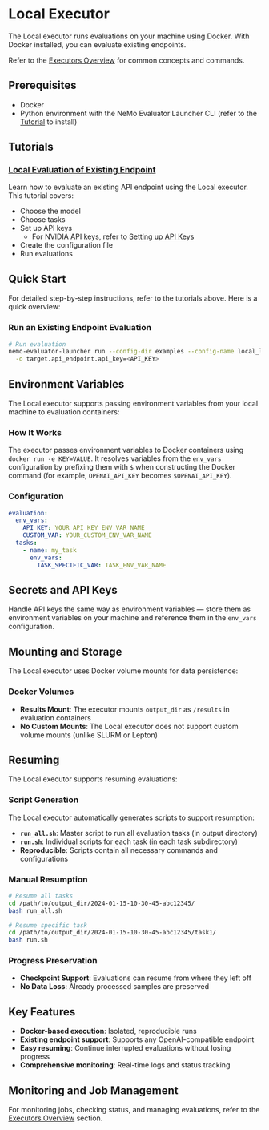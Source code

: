 # Local Executor

The Local executor runs evaluations on your machine using Docker. With Docker installed, you can evaluate existing endpoints.

Refer to the [Executors Overview](overview.md) for common concepts and commands.

## Prerequisites

- Docker
- Python environment with the NeMo Evaluator Launcher CLI (refer to the [Tutorial](../tutorial.md) to install)


## Tutorials

### [Local Evaluation of Existing Endpoint](../tutorials/local-evaluation-of-existing-endpoint.md)
Learn how to evaluate an existing API endpoint using the Local executor. This tutorial covers:
- Choose the model
- Choose tasks
- Set up API keys
  - For NVIDIA API keys, refer to [Setting up API Keys](https://docs.omniverse.nvidia.com/guide-sdg/latest/setup.html#preview-and-set-up-an-api-key)
- Create the configuration file
- Run evaluations


## Quick Start

For detailed step-by-step instructions, refer to the tutorials above. Here is a quick overview:

### Run an Existing Endpoint Evaluation

```bash
# Run evaluation
nemo-evaluator-launcher run --config-dir examples --config-name local_llama_3_1_8b_instruct \
  -o target.api_endpoint.api_key=<API_KEY>
```

## Environment Variables

The Local executor supports passing environment variables from your local machine to evaluation containers:

### How It Works

The executor passes environment variables to Docker containers using `docker run -e KEY=VALUE`. It resolves variables from the `env_vars` configuration by prefixing them with `$` when constructing the Docker command (for example, `OPENAI_API_KEY` becomes `$OPENAI_API_KEY`).

### Configuration

```yaml
evaluation:
  env_vars:
    API_KEY: YOUR_API_KEY_ENV_VAR_NAME
    CUSTOM_VAR: YOUR_CUSTOM_ENV_VAR_NAME
  tasks:
    - name: my_task
      env_vars:
        TASK_SPECIFIC_VAR: TASK_ENV_VAR_NAME
```

## Secrets and API Keys

Handle API keys the same way as environment variables — store them as environment variables on your machine and reference them in the `env_vars` configuration.


## Mounting and Storage

The Local executor uses Docker volume mounts for data persistence:

### Docker Volumes

- **Results Mount**: The executor mounts `output_dir` as `/results` in evaluation containers
- **No Custom Mounts**: The Local executor does not support custom volume mounts (unlike SLURM or Lepton)


## Resuming

The Local executor supports resuming evaluations:

### Script Generation

The Local executor automatically generates scripts to support resumption:
- **`run_all.sh`**: Master script to run all evaluation tasks (in output directory)
- **`run.sh`**: Individual scripts for each task (in each task subdirectory)
- **Reproducible**: Scripts contain all necessary commands and configurations

### Manual Resumption

```bash
# Resume all tasks
cd /path/to/output_dir/2024-01-15-10-30-45-abc12345/
bash run_all.sh

# Resume specific task
cd /path/to/output_dir/2024-01-15-10-30-45-abc12345/task1/
bash run.sh
```

### Progress Preservation
- **Checkpoint Support**: Evaluations can resume from where they left off
- **No Data Loss**: Already processed samples are preserved

## Key Features

- **Docker-based execution**: Isolated, reproducible runs
- **Existing endpoint support**: Supports any OpenAI-compatible endpoint
- **Easy resuming**: Continue interrupted evaluations without losing progress
- **Comprehensive monitoring**: Real-time logs and status tracking

## Monitoring and Job Management

For monitoring jobs, checking status, and managing evaluations, refer to the [Executors Overview](overview.md#job-management) section.